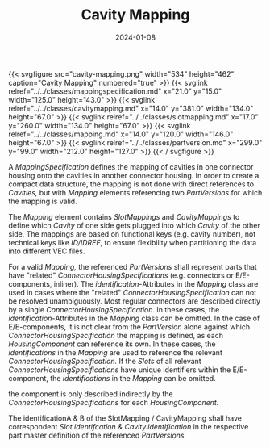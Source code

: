 ﻿---
title: Cavity Mapping
toc: false
type: specs
layout: diagram
date: "2024-01-08"
draft: false
specification: VEC
version: 2.1.0
documentType: "Recommendation"
elementType: Diagram
classes:
  - MappingSpecification
  - CavityMapping
  - SlotMapping
  - Mapping
  - PartVersion
menu:
  VEC-2.1.0:    
    parent: component-characteristics
    identifier: component-characteristics/cavity-mapping
    weight: 1005012 

# Prev/next pager order (if `docs_section_pager` enabled in `params.toml`)
weight: 1005012
---
{{< svgfigure src="cavity-mapping.png" width="534" height="462" caption="Cavity Mapping" numbered="true" >}}
  {{< svglink relref="../../classes/mappingspecification.md" x="21.0" y="15.0" width="125.0" height="43.0" >}}
  {{< svglink relref="../../classes/cavitymapping.md" x="14.0" y="381.0" width="134.0" height="67.0" >}}
  {{< svglink relref="../../classes/slotmapping.md" x="17.0" y="260.0" width="134.0" height="67.0" >}}
  {{< svglink relref="../../classes/mapping.md" x="14.0" y="120.0" width="146.0" height="67.0" >}}
  {{< svglink relref="../../classes/partversion.md" x="299.0" y="99.0" width="212.0" height="127.0" >}}
{{< / svgfigure >}}
<p> A <i>MappingSpecification </i>defines the mapping of cavities in one connector housing onto the cavities in another connector housing. In order to create a compact data structure, the mapping is not done with direct references to <i>Cavities, </i>but with <i>Mapping</i> elements referencing two <i>PartVersions </i>for which the mapping is valid.      </p>      <p> The <i>Mapping</i> element contains <i>SlotMappings</i> and <i>CavityMappings </i>to define which <i>Cavity</i> of one side gets plugged into which <i>Cavity</i> of the other side. The mappings are based on functional keys (e.g. cavity number), not technical keys like <i>ID/IDREF</i>, to ensure flexibility when partitioning the data into different VEC&#160;files.      </p>      <p> For a valid <i>Mapping, </i>the referenced <i>PartVersions </i>shall represent parts that have &quot;related&quot; <i>ConnectorHousingSpecifications </i>(e.g. connectors or E/E-components, inliner). The <i>identification-</i>Attributes in the <i>Mapping</i> class are used in cases where the &quot;related&quot; <i>ConnectorHousingSpecification</i> can not be resolved unambiguously. Most regular connectors are described directly by a single <i>ConnectorHousingSpecification.</i> In these cases, the <i>identification-</i>Attributes in the <i>Mapping </i>class can be omitted. In the case of E/E-components, it is not clear from the <i>PartVersion</i> alone against which <i>ConnectorHousingSpecification</i> the mapping is defined, as each <i>HousingComponent</i> can reference its own. In these cases, the <i>identifications </i>in the <i>Mapping </i>are used to reference the relevant <i>ConnectorHousingSpecification. </i>If the <i>Slots</i> of all relevant <i>ConnectorHousingSpecifications</i> have unique identifiers within the E/E-component, the <i>identifications </i>in the<i> Mapping </i>can be omitted.      </p>      <p> the component is only described indirectly by the <i>ConnectorHousingSpecifications </i>for each <i>HousingComponent. </i>      </p>      <p> The identificationA&#160;&amp;&#160;B of the SlotMapping /&#160;CavityMapping shall have correspondent <i>Slot.identifcation &amp;&#160;Cavity.identification</i> in the respective part master definition of the referenced <i>PartVersions. </i>      </p>      <p> <i>&#160;</i>      </p>